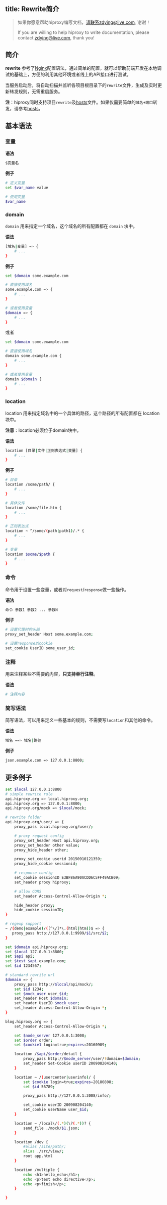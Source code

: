 title: Rewrite简介
---

> 如果你愿意帮助hiproxy编写文档，请联系zdying@live.com, 谢谢！
>
> If you are willing to help hiproxy to write documentation, please contact zdying@live.com, thank you!

## 简介

**rewrite** 参考了[Nginx][Nginx]配置语法，通过简单的配置，就可以帮助前端开发在本地调试的基础上，方便的利用其他环境或者线上的API接口进行测试。

当服务启动后，将自动扫描并监听各项目根目录下的`rewrite`文件，生成及实时更新转发规则，无需重启服务。

**注**：hiproxy同时支持项目`rewrite`及[hosts][hosts]文件。如果仅需要简单的`域名+端口`转发，请参考[hosts][hosts]。

## 基本语法

### 变量

**语法**
```bash
$变量名
```
**例子**

```bash
# 定义变量
set $var_name value

# 使用变量
$var_name
```
### domain

`domain` 用来指定一个域名，这个域名的所有配置都在 `domain` 块中。

**语法**

```bash
[域名|变量] => {
    # ...
}
```
**例子**

```bash
set $domain some.example.com

# 直接使用域名
some.example.com => {
    # ...
}

# 或者使用变量
$domain => {
    # ...
}
```

或者

```bash
set $domain some.example.com

# 直接使用域名
domain some.example.com {
    # ...
}

# 或者使用变量
domain $domain {
    # ...
}
```

### location

location 用来指定域名中的一个具体的路径，这个路径的所有配置都在 location 块中。

**注意**：location必须位于domain块中。

**语法**

```bash
location [目录|文件|正则表达式|变量] {
    # ...
}
```
**例子**

```bash
# 目录
location /some/path/ {
    # ...
}

# 具体文件
location /some/file.htm {
    # ...
}

# 正则表达式
location ~ ^/some/(path|path1)/.* {
    # ...
}

# 变量
location $some/$path {
    # ...
}
```
### 命令

命令用于设置一些变量，或者对`request`\/`response`做一些操作。

**语法**

```bash
命令 参数1 参数2 ... 参数N
```

**例子**

```bash
# 设置代理时的头部
proxy_set_header Host some.example.com;

# 设置response的cookie
set_cookie UserID some_user_id;
```

### 注释

用来注释某些不需要的内容，**只支持单行注释**。

**语法**

```bash
# 注释内容
```

### 简写语法

简写语法，可以用来定义一些基本的规则，不需要写`location`和其他的命令。

**语法**

```bash
域名 ==> 域名|路径
```

**例子**

```bash
json.example.com => 127.0.0.1:8800;
```

## 更多例子

```bash
set $local 127.0.0.1:8800
# simple rewrite rule
api.hiproxy.org => local.hiproxy.org;
api.hiproxy.org => 127.0.0.1:8800;
api.hiproxy.org/mock => $local/mock;
```

```bash
# rewrite folder
api.hiproxy.org/user/ => {
    proxy_pass local.hiproxy.org/user/;

    # proxy request config
    proxy_set_header Host api.hiproxy.org;
    proxy_set_header other value;
    proxy_hide_header other;

    proxy_set_cookie userid 20150910121359;
    proxy_hide_cookie sessionid;

    # response config
    set_cookie sessionID E3BF86A90ACDD6C5FF49ACB09;
    set_header proxy hiproxy;

    # allow CORS
    set_header Access-Control-Allow-Origin *;

    hide_header proxy;
    hide_cookie sessionID;
}
```

```bash
# regexp support
~ /(demo|example)/([^\/]*\.(html|htm))$ => {
   proxy_pass http://127.0.0.1:9999/$1/src/$2;
}
```

```bash
set $domain api.hiproxy.org;
set $local 127.0.0.1:8800;
set $api api;
set $test $api.example.com;
set $id 1234567;

# standard rewrite url
$domain => {
    proxy_pass http://$local/api/mock/;
    set $id 1234;
    set $mock_user user_$id;
    set_header Host $domain;
    set_header UserID $mock_user;
    set_header Access-Control-Allow-Origin *;
}

blog.hiproxy.org => {
    set_header Access-Control-Allow-Origin *;

    set $node_server 127.0.0.1:3008;
    set $order order;
    set $cookie1 login=true;expires=20160909;

    location /$api/$order/detail {
        proxy_pass http://$node_server/user/?domain=$domain;
        set_header Set-Cookie userID 200908204140;
    }

    location ~ /(usercenter|userinfo)/ {
        set $cookie login=true;expires=20180808;
        set $id 56789;

        proxy_pass http://127.0.0.1:3008/info/;

        set_cookie userID 200908204140;
        set_cookie userName user_$id;
    }

    location ~ /local\/(.*)(\?(.*))? {
        send_file ./mock/$1.json;
    }

    location /dev {
        #alias /site/path/;
        alias ./src/view/;
        root app.html
    }

    location /multiple {
        echo <h1>hello_echo</h1>;
        echo <p>test echo directive</p>;
        echo <p>finish</p>;
    }

}
```


[hosts]: ../configuration/hosts.html
[Nginx]: http://nginx.org/en/docs/
